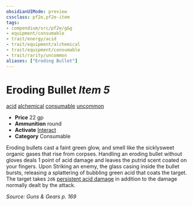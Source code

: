 ```yaml
---
obsidianUIMode: preview
cssclass: pf2e,pf2e-item
tags:
- compendium/src/pf2e/g&g
- equipment/consumable
- trait/energy/acid
- trait/equipment/alchemical
- trait/equipment/consumable
- trait/rarity/uncommon
aliases: ["Eroding Bullet"]
---
```

# Eroding Bullet *Item 5*  
[acid](acid.md)  [alchemical](alchemical.md)  [consumable](consumable.md)  [uncommon](uncommon.md)  

- **Price** 22 gp
- **Ammunition** round
- **Activate** [Interact](interact.md)
- **Category** Consumable

Eroding bullets cast a faint green glow, and smell like the sicklysweet organic gases that rise from corpses. Handling an eroding bullet without gloves deals 1 point of acid damage and leaves the putrid scent coated on your fingers. Upon Striking an enemy, the glass casing inside the bullet bursts, releasing a splattering of bubbling green acid that coats the target. The target takes `2d6` [persistent acid damage](conditions.md#Persistent%20Damage) in addition to the damage normally dealt by the attack.

*Source: Guns & Gears p. 169*